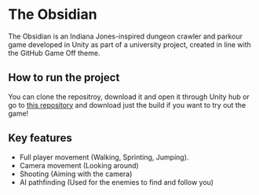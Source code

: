 # The Obsidian
The Obsidian is an Indiana Jones-inspired dungeon crawler and parkour game developed in Unity as part of a university project, created in line with the GitHub Game Off theme.

## How to run the project
You can clone the repositroy, download it and open it through Unity hub or go to [this repository](https://github.com/GosuMarti/TheObsidianGame) and download just the build if you want to try out the game!

## Key features
- Full player movement (Walking, Sprinting, Jumping).
- Camera movement (Looking around)
- Shooting (Aiming with the camera)
- AI pathfinding (Used for the enemies to find and follow you)
